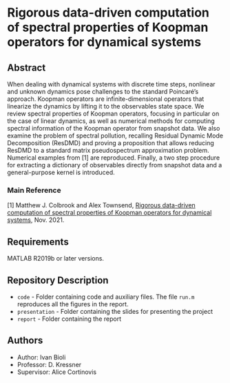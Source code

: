 # Rigorous data-driven computation of spectral properties of Koopman operators for dynamical systems

## Abstract
When dealing with dynamical systems with discrete time steps, nonlinear and unknown dynamics 
pose challenges to the standard Poincaré’s approach. Koopman operators are infinite-dimensional
operators that linearize the dynamics by lifting it to the observables state space. We review spectral properties of Koopman operators, focusing in particular on the case of linear dynamics, as well
as numerical methods for computing spectral information of the Koopman operator from snapshot
data. We also examine the problem of spectral pollution, recalling Residual Dynamic Mode Decomposition (ResDMD) and proving a proposition that allows reducing ResDMD to a standard
matrix pseudospectrum approximation problem. Numerical examples from [1] are reproduced. Finally, a two step procedure for extracting a dictionary of observables directly from snapshot data
and a general-purpose kernel is introduced.

### Main Reference
[1] Matthew J. Colbrook and Alex Townsend, [Rigorous data-driven computation of spectral properties of Koopman operators for dynamical systems](https://doi.org/10.48550/arXiv.2111.14889), Nov. 2021.

## Requirements
MATLAB R2019b or later versions.

## Repository Description
* `code` - Folder containing code and auxiliary files. The file `run.m` reproduces all the figures in the report.
* `presentation` - Folder containing the slides for presenting the project
* `report` - Folder containing the report

## Authors
- Author: Ivan Bioli
- Professor: D. Kressner
- Supervisor: Alice Cortinovis